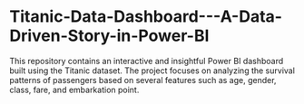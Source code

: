 # Titanic-Data-Dashboard---A-Data-Driven-Story-in-Power-BI
This repository contains an interactive and insightful Power BI dashboard built using the Titanic dataset. The project focuses on analyzing the survival patterns of passengers based on several features such as age, gender, class, fare, and embarkation point.
